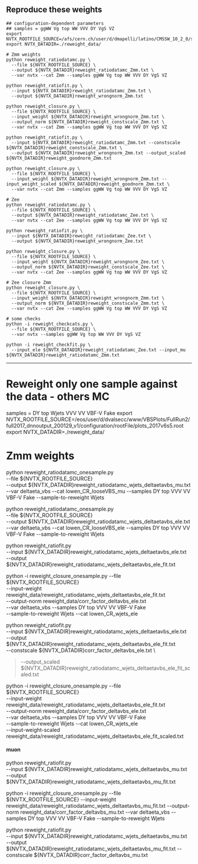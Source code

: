 ## Reproduce these weights

```
## configuration-dependent parameters
## samples = ggWW Vg top WW VVV DY VgS VZ
export NVTX_ROOTFILE_SOURCE=/afs/cern.ch/user/d/dmapelli/latino/CMSSW_10_2_0/src/PlotsConfigurations/Configurations/VBSjjlnu/ControlRegions/check_jets_horns/DY2018v5/rootFile/plots_DY2018v5.root
export NVTX_DATADIR=./reweight_data/

# Zmm weights
python reweight_ratiodatamc.py \
  --file ${NVTX_ROOTFILE_SOURCE} \
  --output ${NVTX_DATADIR}reweight_ratiodatamc_Zmm.txt \
  --var nvtx --cat Zmm --samples ggWW Vg top WW VVV DY VgS VZ

python reweight_ratiofit.py \
  --input ${NVTX_DATADIR}reweight_ratiodatamc_Zmm.txt \
  --output ${NVTX_DATADIR}reweight_wrongnorm_Zmm.txt

python reweight_closure.py \
  --file ${NVTX_ROOTFILE_SOURCE} \
  --input_weight ${NVTX_DATADIR}reweight_wrongnorm_Zmm.txt \
  --output_norm ${NVTX_DATADIR}reweight_constscale_Zmm.txt \
  --var nvtx --cat Zmm --samples ggWW Vg top WW VVV DY VgS VZ

python reweight_ratiofit.py \
  --input ${NVTX_DATADIR}reweight_ratiodatamc_Zmm.txt --constscale ${NVTX_DATADIR}reweight_constscale_Zmm.txt \
  --output ${NVTX_DATADIR}reweight_wrongnorm_Zmm.txt --output_scaled ${NVTX_DATADIR}reweight_goodnorm_Zmm.txt

python reweight_closure.py \
  --file ${NVTX_ROOTFILE_SOURCE} \
  --input_weight ${NVTX_DATADIR}reweight_wrongnorm_Zmm.txt --input_weight_scaled ${NVTX_DATADIR}reweight_goodnorm_Zmm.txt \
  --var nvtx --cat Zmm --samples ggWW Vg top WW VVV DY VgS VZ

# Zee
python reweight_ratiodatamc.py \
  --file ${NVTX_ROOTFILE_SOURCE} \
  --output ${NVTX_DATADIR}reweight_ratiodatamc_Zee.txt \
  --var nvtx --cat Zee --samples ggWW Vg top WW VVV DY VgS VZ

python reweight_ratiofit.py \
  --input ${NVTX_DATADIR}reweight_ratiodatamc_Zee.txt \
  --output ${NVTX_DATADIR}reweight_wrongnorm_Zee.txt

python reweight_closure.py \
  --file ${NVTX_ROOTFILE_SOURCE} \
  --input_weight ${NVTX_DATADIR}reweight_wrongnorm_Zee.txt \
  --output_norm ${NVTX_DATADIR}reweight_constscale_Zee.txt \
  --var nvtx --cat Zee --samples ggWW Vg top WW VVV DY VgS VZ

# Zee closure Zmm
python reweight_closure.py \
  --file ${NVTX_ROOTFILE_SOURCE} \
  --input_weight ${NVTX_DATADIR}reweight_wrongnorm_Zmm.txt \
  --output_norm ${NVTX_DATADIR}reweight_constscale_Zmm.txt \
  --var nvtx --cat Zee --samples ggWW Vg top WW VVV DY VgS VZ

# some checks
python -i reweight_checkcats.py \
  --file ${NVTX_ROOTFILE_SOURCE} \
  --var nvtx --samples ggWW Vg top WW VVV DY VgS VZ

python -i reweight_checkfit.py \
  --input_ele ${NVTX_DATADIR}reweight_ratiodatamc_Zee.txt --input_mu ${NVTX_DATADIR}reweight_ratiodatamc_Zmm.txt
```


------------------------------
# Reweight only one sample against the data - others MC

samples = DY top Wjets VVV VV VBF-V Fake 
export NVTX_ROOTFILE_SOURCE=/eos/user/d/dvalsecc/www/VBSPlots/FullRun2/full2017_dnnoutput_200129_v1/configuration/rootFile/plots_2017v6s5.root
export NVTX_DATADIR=./reweight_data/

# Zmm weights
python reweight_ratiodatamc_onesample.py \
  --file ${NVTX_ROOTFILE_SOURCE} \
  --output ${NVTX_DATADIR}reweight_ratiodatamc_wjets_deltaetavbs_mu.txt \
  --var deltaeta_vbs --cat lowen_CR_looseVBS_mu --samples DY top VVV VV VBF-V Fake --sample-to-reweight Wjets

  python reweight_ratiodatamc_onesample.py \
  --file ${NVTX_ROOTFILE_SOURCE} \
  --output ${NVTX_DATADIR}reweight_ratiodatamc_wjets_deltaetavbs_ele.txt \
  --var deltaeta_vbs --cat lowen_CR_looseVBS_ele --samples DY top VVV VV VBF-V Fake --sample-to-reweight Wjets


python reweight_ratiofit.py \
  --input ${NVTX_DATADIR}reweight_ratiodatamc_wjets_deltaetavbs_ele.txt \
  --output ${NVTX_DATADIR}reweight_ratiodatamc_wjets_deltaetavbs_ele_fit.txt

python -i reweight_closure_onesample.py  --file ${NVTX_ROOTFILE_SOURCE} \
  --input-weight reweight_data/reweight_ratiodatamc_wjets_deltaetavbs_ele_fit.txt \
  --output-norm reweight_data/corr_factor_deltavbs_ele.txt \
  --var deltaeta_vbs --samples DY top VVV VV VBF-V Fake \
  --sample-to-reweight Wjets --cat lowen_CR_wjets_ele

python reweight_ratiofit.py \
--input ${NVTX_DATADIR}reweight_ratiodatamc_wjets_deltaetavbs_ele.txt \
  --output ${NVTX_DATADIR}reweight_ratiodatamc_wjets_deltaetavbs_ele_fit.txt \
  --constscale ${NVTX_DATADIR}corr_factor_deltavbs_ele.txt \
> --output_scaled ${NVTX_DATADIR}reweight_ratiodatamc_wjets_deltaetavbs_ele_fit_scaled.txt


python -i reweight_closure_onesample.py  --file ${NVTX_ROOTFILE_SOURCE} \
  --input-weight reweight_data/reweight_ratiodatamc_wjets_deltaetavbs_ele_fit.txt \
  --output-norm reweight_data/corr_factor_deltavbs_ele.txt\
  --var deltaeta_vbs --samples DY top VVV VV VBF-V Fake \
  --sample-to-reweight Wjets --cat lowen_CR_wjets_ele\
  --input-weight-scaled reweight_data/reweight_ratiodatamc_wjets_deltaetavbs_ele_fit_scaled.txt

#### muon 

python reweight_ratiofit.py \
  --input ${NVTX_DATADIR}reweight_ratiodatamc_wjets_deltaetavbs_mu.txt \
  --output ${NVTX_DATADIR}reweight_ratiodatamc_wjets_deltaetavbs_mu_fit.txt

python -i reweight_closure_onesample.py  --file ${NVTX_ROOTFILE_SOURCE} --input-weight reweight_data/reweight_ratiodatamc_wjets_deltaetavbs_mu_fit.txt --output-norm reweight_data/corr_factor_deltavbs_mu.txt --var deltaeta_vbs --samples DY top VVV VV VBF-V Fake --sample-to-reweight Wjets

python reweight_ratiofit.py \
--input ${NVTX_DATADIR}reweight_ratiodatamc_wjets_deltaetavbs_mu.txt \
  --output ${NVTX_DATADIR}reweight_ratiodatamc_wjets_deltaetavbs_mu_fit.txt
  --constscale ${NVTX_DATADIR}corr_factor_deltavbs_mu.txt


